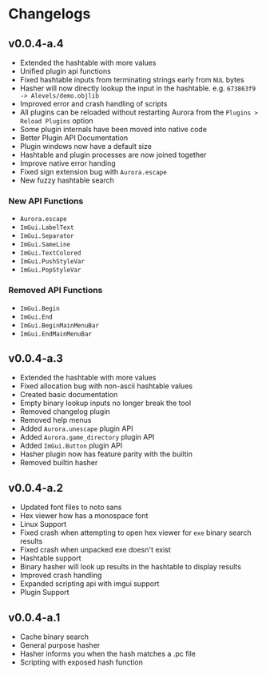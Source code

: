 
# Changelogs
## v0.0.4-a.4
* Extended the hashtable with more values
* Unified plugin api functions
* Fixed hashtable inputs from terminating strings early from `NUL` bytes
* Hasher will now directly lookup the input in the hashtable. e.g. `673863f9 -> Alevels/demo.objlib`
* Improved error and crash handling of scripts
* All plugins can be reloaded without restarting Aurora from the `Plugins > Reload Plugins` option
* Some plugin internals have been moved into native code
* Better Plugin API Documentation
* Plugin windows now have a default size
* Hashtable and plugin processes are now joined together
* Improve native error handing
* Fixed sign extension bug with `Aurora.escape`
* New fuzzy hashtable search

### New API Functions
* `Aurora.escape`
* `ImGui.LabelText`
* `ImGui.Separator`
* `ImGui.SameLine`
* `ImGui.TextColored`
* `ImGui.PushStyleVar`
* `ImGui.PopStyleVar`

### Removed API Functions
* `ImGui.Begin`
* `ImGui.End`
* `ImGui.BeginMainMenuBar`
* `ImGui.EndMainMenuBar`

## v0.0.4-a.3
* Extended the hashtable with more values
* Fixed allocation bug with non-ascii hashtable values
* Created basic documentation
* Empty binary lookup inputs no longer break the tool
* Removed changelog plugin
* Removed help menus
* Added `Aurora.unescape` plugin API
* Added `Aurora.game_directory` plugin API
* Added `ImGui.Button` plugin API
* Hasher plugin now has feature parity with the builtin
* Removed builtin hasher

## v0.0.4-a.2
* Updated font files to noto sans
* Hex viewer how has a monospace font
* Linux Support
* Fixed crash when attempting to open hex viewer for `exe` binary search results
* Fixed crash when unpacked exe doesn't exist
* Hashtable support
* Binary hasher will look up results in the hashtable to display results
* Improved crash handling
* Expanded scripting api with imgui support
* Plugin Support

## v0.0.4-a.1
* Cache binary search
* General purpose hasher
* Hasher informs you when the hash matches a .pc file
* Scripting with exposed hash function
